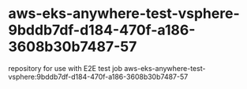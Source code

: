 # aws-eks-anywhere-test-vsphere-9bddb7df-d184-470f-a186-3608b30b7487-57
repository for use with E2E test job aws-eks-anywhere-test-vsphere:9bddb7df-d184-470f-a186-3608b30b7487-57
